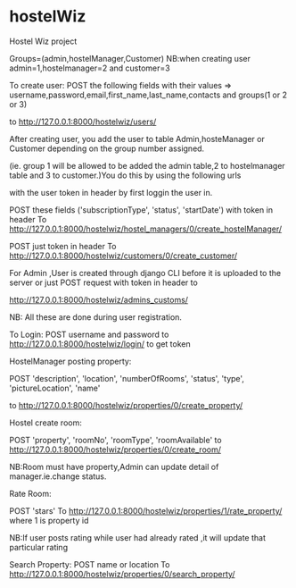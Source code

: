 # hostelWiz
Hostel Wiz project

Groups=(admin,hostelManager,Customer) NB:when creating user admin=1,hostelmanager=2 and customer=3

To create user:
 POST the following fields with their values => username,password,email,first_name,last_name,contacts and groups(1 or 2 or 3) 
 
 to http://127.0.0.1:8000/hostelwiz/users/

 After creating user, you add the user to table Admin,hosteManager or Customer depending on the group number assigned.

 (ie. group 1 will be allowed to be added the admin table,2 to hostelmanager table and 3 to customer.)You do this by using the following urls

 with the user token in header by first loggin the user in.

 POST  these fields ('subscriptionType', 'status', 'startDate') with token in header To http://127.0.0.1:8000/hostelwiz/hostel_managers/0/create_hostelManager/

 POST just token in header To http://127.0.0.1:8000/hostelwiz/customers/0/create_customer/

 For Admin ,User is created through django CLI before it is uploaded to the server or just POST request with token in header to 

 http://127.0.0.1:8000/hostelwiz/admins_customs/

NB: All these are done during user registration.
 
 

 To Login:
  POST username and password to http://127.0.0.1:8000/hostelwiz/login/ to get token



HostelManager posting property:
 
 POST  'description', 'location', 'numberOfRooms', 'status', 'type', 'pictureLocation', 'name'
 
 to http://127.0.0.1:8000/hostelwiz/properties/0/create_property/



Hostel create room:
 
POST  'property', 'roomNo', 'roomType', 'roomAvailable' to http://127.0.0.1:8000/hostelwiz/properties/0/create_room/

NB:Room must have property,Admin can update detail of manager.ie.change status.


Rate Room:

POST 'stars' To http://127.0.0.1:8000/hostelwiz/properties/1/rate_property/ where 1 is property id
 
 NB:If user posts rating while user had already rated ,it will update that particular rating



Search Property:
POST name or location To http://127.0.0.1:8000/hostelwiz/properties/0/search_property/

